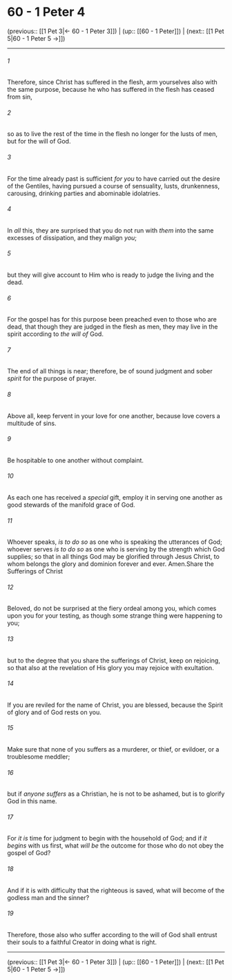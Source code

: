 # 60 - 1 Peter 4

(previous:: [[1 Pet 3|← 60 - 1 Peter 3]]) | (up:: [[60 - 1 Peter]]) | (next:: [[1 Pet 5|60 - 1 Peter 5 →]])

***


###### 1 
Therefore, since Christ has suffered in the flesh, arm yourselves also with the same purpose, because he who has suffered in the flesh has ceased from sin, 

###### 2 
so as to live the rest of the time in the flesh no longer for the lusts of men, but for the will of God. 

###### 3 
For the time already past is sufficient _for you_ to have carried out the desire of the Gentiles, having pursued a course of sensuality, lusts, drunkenness, carousing, drinking parties and abominable idolatries. 

###### 4 
In _all_ this, they are surprised that you do not run with _them_ into the same excesses of dissipation, and they malign _you_; 

###### 5 
but they will give account to Him who is ready to judge the living and the dead. 

###### 6 
For the gospel has for this purpose been preached even to those who are dead, that though they are judged in the flesh as men, they may live in the spirit according to _the will of_ God. 

###### 7 
The end of all things is near; therefore, be of sound judgment and sober _spirit_ for the purpose of prayer. 

###### 8 
Above all, keep fervent in your love for one another, because love covers a multitude of sins. 

###### 9 
Be hospitable to one another without complaint. 

###### 10 
As each one has received a _special_ gift, employ it in serving one another as good stewards of the manifold grace of God. 

###### 11 
Whoever speaks, _is to do so_ as one who is speaking the utterances of God; whoever serves _is to do so_ as one who is serving by the strength which God supplies; so that in all things God may be glorified through Jesus Christ, to whom belongs the glory and dominion forever and ever. Amen.Share the Sufferings of Christ 

###### 12 
Beloved, do not be surprised at the fiery ordeal among you, which comes upon you for your testing, as though some strange thing were happening to you; 

###### 13 
but to the degree that you share the sufferings of Christ, keep on rejoicing, so that also at the revelation of His glory you may rejoice with exultation. 

###### 14 
If you are reviled for the name of Christ, you are blessed, because the Spirit of glory and of God rests on you. 

###### 15 
Make sure that none of you suffers as a murderer, or thief, or evildoer, or a troublesome meddler; 

###### 16 
but if _anyone suffers_ as a Christian, he is not to be ashamed, but is to glorify God in this name. 

###### 17 
For _it is_ time for judgment to begin with the household of God; and if _it_ _begins_ with us first, what _will be_ the outcome for those who do not obey the gospel of God? 

###### 18 
And if it is with difficulty that the righteous is saved, what will become of the godless man and the sinner? 

###### 19 
Therefore, those also who suffer according to the will of God shall entrust their souls to a faithful Creator in doing what is right.

***

(previous:: [[1 Pet 3|← 60 - 1 Peter 3]]) | (up:: [[60 - 1 Peter]]) | (next:: [[1 Pet 5|60 - 1 Peter 5 →]])
